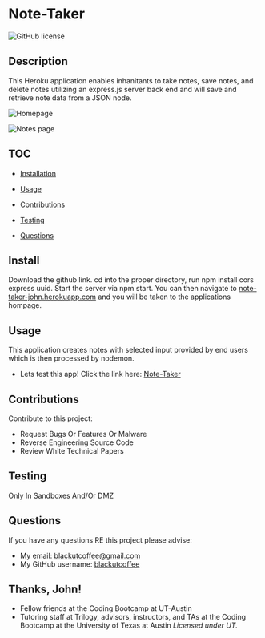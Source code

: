 # **Note-Taker**

![GitHub license](https://img.shields.io/badge/license-MIT-blue.svg)

## **Description**
This Heroku application enables inhanitants to take notes, save notes, and delete notes utilizing an express.js server back end and will save and retrieve note data from a JSON node. 

![Homepage](#Homepage)

![Notes page](#notesPage)

## **TOC**

* [Installation](#Installation)

* [Usage](#Usage)

* [Contributions](#Contributions)

* [Testing](#Testing)

* [Questions](#Questions)


## **Install**
Download the github link. cd into the proper directory, run npm install cors express uuid. Start the server via npm start. You can then navigate to [note-taker-john.herokuapp.com](https://note-taker-john.herokuapp.com/) and you will be taken to the applications hompage.

## **Usage**
This application creates notes with selected input provided by end users which is then processed by nodemon. 
- Lets test this app! Click the link here: [Note-Taker](https://note-taker-john.herokuapp.com/)

## **Contributions**
Contribute to this project:
- Request Bugs Or Features Or Malware
- Reverse Engineering Source Code 
- Review White Technical Papers 

## **Testing**
Only In Sandboxes And/Or DMZ

## **Questions** 
If you have any questions RE this project please advise: 
- My email: blackutcoffee@gmail.com
- My GitHub username: [blackutcoffee](https://github.com/blackutcoffee)


## **Thanks, John!** 
- Fellow friends at the Coding Bootcamp at UT-Austin
- Tutoring staff at Trilogy, advisors, instructors, and TAs at the Coding Bootcamp at the University of Texas at Austin
*Licensed under UT.*